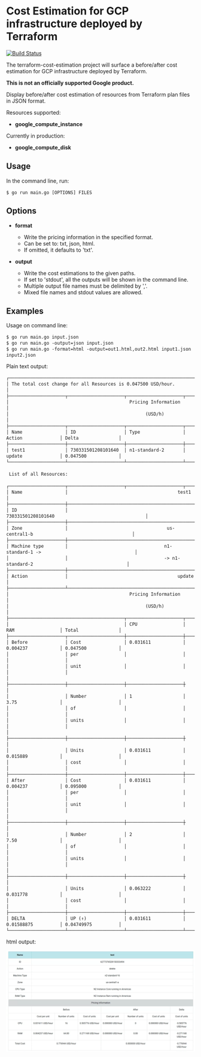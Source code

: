 # Cost Estimation for GCP infrastructure deployed by Terraform
[![Build Status](https://travis-ci.org/googleinterns/terraform-cost-estimation.svg?branch=master)](https://travis-ci.org/googleinterns/terraform-cost-estimation)

The terraform-cost-estimation project will surface a before/after cost
estimation for GCP infrastructure deployed by Terraform.

**This is not an officially supported Google product.**

Display before/after cost estimation of resources from Terraform plan files in JSON format.

Resources supported:
- **google_compute_instance**

Currently in production:
- **google_compute_disk**

## Usage
In the command line, run: 
```
$ go run main.go [OPTIONS] FILES
```
## Options
- **format**
	- Write the pricing information in the specified format.
	- Can be set to: txt, json, html.
	- If omitted, it defaults to 'txt'.

- **output**
	- Write the cost estimations to the given paths.
	- If set to 'stdout', all the outputs will be shown in the command line.
	- Multiple output file names must be delimited by ','.
	- Mixed file names and stdout values are allowed.

## Examples
Usage on command line:
```
$ go run main.go input.json
$ go run main.go -output=json input.json
$ go run main.go -format=html -output=out1.html,out2.html input1.json input2.json
```

Plain text output:
```
┌─────────────────────────────────────────────────────────────────────────────────────────────────────────────┐
│ The total cost change for all Resources is 0.047500 USD/hour.                                               │
├─────────────────────┬─────────────────────┬─────────────────────┬─────────────────────┬─────────────────────┤
│                                             Pricing Information                                             │
│                                                   (USD/h)                                                   │
├─────────────────────┬─────────────────────┬─────────────────────┬─────────────────────┬─────────────────────┤
│ Name                │ ID                  │ Type                │ Action              │ Delta               │
├─────────────────────┼─────────────────────┼─────────────────────┼─────────────────────┼─────────────────────┤
│ test1               │ 730331501208101640  │ n1-standard-2       │ update              │ 0.047500            │
└─────────────────────┴─────────────────────┴─────────────────────┴─────────────────────┴─────────────────────┘
 
 List of all Resources:
 
┌─────────────────────┬─────────────────────┬─────────────────────┬─────────────────────┬─────────────────────┐
│ Name                │                                         test1                                         │
├─────────────────────┼───────────────────────────────────────────────────────────────────────────────────────┤
│ ID                  │                                   730331501208101640                                  │
├─────────────────────┼───────────────────────────────────────────────────────────────────────────────────────┤
│ Zone                │                                     us-central1-b                                     │
├─────────────────────┼───────────────────────────────────────────────────────────────────────────────────────┤
│ Machine type        │                                    n1-standard-1 ->                                   │
│                     │                                    -> n1-standard-2                                   │
├─────────────────────┼───────────────────────────────────────────────────────────────────────────────────────┤
│ Action              │                                         update                                        │
├─────────────────────┴───────────────────────────────────────────────────────────────────────────────────────┤
│                                             Pricing Information                                             │
│                                                   (USD/h)                                                   │
├───────────────────────────────────────────┬─────────────────────┬─────────────────────┬─────────────────────┤
│                                           │ CPU                 │ RAM                 │ Total               │
├─────────────────────┬─────────────────────┼─────────────────────┼─────────────────────┼─────────────────────┤
│ Before              │ Cost                │ 0.031611            │ 0.004237            │ 0.047500            │
│                     │ per                 │                     │                     │                     │
│                     │ unit                │                     │                     │                     │
│                     ├─────────────────────┼─────────────────────┼─────────────────────┼                     │
│                     │ Number              │ 1                   │ 3.75                │                     │
│                     │ of                  │                     │                     │                     │
│                     │ units               │                     │                     │                     │
│                     ├─────────────────────┼─────────────────────┼─────────────────────┼                     │
│                     │ Units               │ 0.031611            │ 0.015889            │                     │
│                     │ cost                │                     │                     │                     │
├─────────────────────┼─────────────────────┼─────────────────────┼─────────────────────┼─────────────────────┤
│ After               │ Cost                │ 0.031611            │ 0.004237            │ 0.095000            │
│                     │ per                 │                     │                     │                     │
│                     │ unit                │                     │                     │                     │
│                     ├─────────────────────┼─────────────────────┼─────────────────────┼                     │
│                     │ Number              │ 2                   │ 7.50                │                     │
│                     │ of                  │                     │                     │                     │
│                     │ units               │                     │                     │                     │
│                     ├─────────────────────┼─────────────────────┼─────────────────────┼                     │
│                     │ Units               │ 0.063222            │ 0.031778            │                     │
│                     │ cost                │                     │                     │                     │
├─────────────────────┼─────────────────────┼─────────────────────┼─────────────────────┼─────────────────────┤
│ DELTA               │ UP (↑)              │ 0.031611            │ 0.01588875          │ 0.04749975          │
└─────────────────────┴─────────────────────┴─────────────────────┴─────────────────────┴─────────────────────┘
```
html output:

<img src="images/html_output.png" width="1250">

